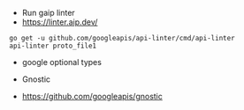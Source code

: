 - Run gaip linter
 - https://linter.aip.dev/
 ```
 go get -u github.com/googleapis/api-linter/cmd/api-linter
 api-linter proto_file1
 ```
- google optional types

- Gnostic
- https://github.com/googleapis/gnostic
